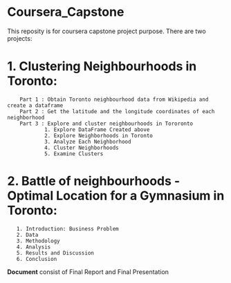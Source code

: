 # Coursera_Capstone
This reposity is for coursera capstone project purpose. There are two projects:
# 1. Clustering Neighbourhoods in Toronto:
        Part 1 : Obtain Toronto neighbourhood data from Wikipedia and create a dataframe
        Part 2 : Get the latitude and the longitude coordinates of each neighborhood
        Part 3 : Explore and cluster neighbourhoods in Tororonto
                1. Explore DataFrame Created above
                2. Explore Neighborhoods in Toronto
                3. Analyze Each Neighborhood
                4. Cluster Neighborhoods
                5. Examine Clusters
# 2. Battle of neighbourhoods - Optimal Location for a Gymnasium in Toronto:
       1. Introduction: Business Problem
       2. Data
       3. Methodology
       4. Analysis
       5. Results and Discussion 
       6. Conclusion
       
**Document** consist of Final Report and Final Presentation

